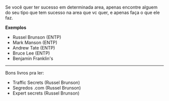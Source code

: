 Se você quer ter sucesso em determinada area, apenas encontre alguem do seu tipo que tem sucesso na area que vc quer, e apenas faça o que ele faz. 

**Exemplos** 
- Russel Brunson (ENTP)
- Mark Manson (ENTP)
- Andrew Tate (ENTP)
- Bruce Lee (ENTP)
- Benjamin Franklin's



----

Bons livros pra ler: 
- Traffic Secrets (Russel Brunson)
- Segredos .com  (Russel Brunson)
- Expert secrets (Russel Brunson)


